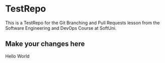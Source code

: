 # TestRepo
This is a TestRepo for the Git Branching and Pull Requests lesson from the Software Engineering and DevOps Course at SoftUni.

## Make your changes here
Hello World